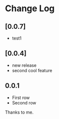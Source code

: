 # Change Log

## [0.0.7]

* test1

## [0.0.4]

* new release
* second cool feature

## 0.0.1

* First row
* Second row

Thanks to me.
